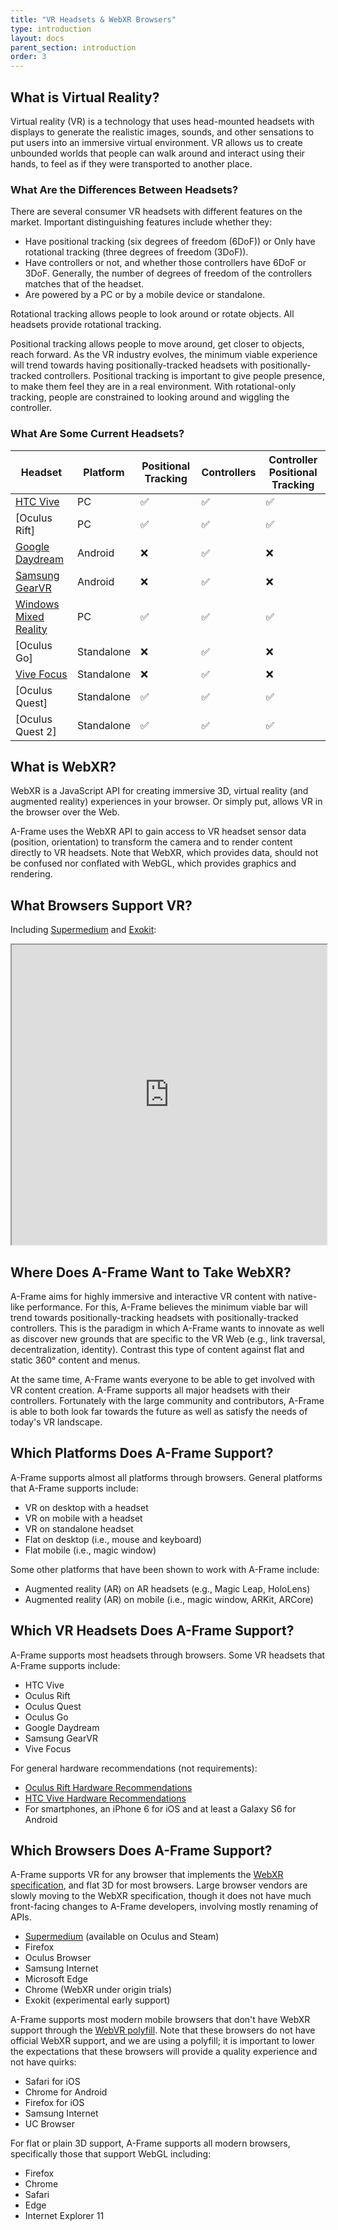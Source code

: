 ```yaml
---
title: "VR Headsets & WebXR Browsers"
type: introduction
layout: docs
parent_section: introduction
order: 3
---
```


[w3c]: https://immersive-web.github.io/webxr/

<!--toc-->

## What is Virtual Reality?

Virtual reality (VR) is a technology that uses head-mounted headsets with
displays to generate the realistic images, sounds, and other sensations to put
users into an immersive virtual environment. VR allows us to create unbounded
worlds that people can walk around and interact using their hands, to feel
as if they were transported to another place.

### What Are the Differences Between Headsets?

There are several consumer VR headsets with different features on the market.
Important distinguishing features include whether they:

- Have positional tracking (six degrees of freedom (6DoF)) or
  Only have rotational tracking (three degrees of freedom (3DoF)).
- Have controllers or not, and whether those controllers have 6DoF
  or 3DoF. Generally, the number of degrees of freedom of the controllers
  matches that of the headset.
- Are powered by a PC or by a mobile device or standalone.

Rotational tracking allows people to look around or rotate objects. All
headsets provide rotational tracking.

Positional tracking allows people to move around, get closer to objects, reach
forward. As the VR industry evolves, the minimum viable experience will trend
towards having positionally-tracked headsets with positionally-tracked
controllers. Positional tracking is important to give people presence, to make
them feel they are in a real environment. With rotational-only tracking, people
are constrained to looking around and wiggling the controller.

### What Are Some Current Headsets?

[HTC Vive]: https://www.vive.com/
[Oculus headsets]: https://www.oculus.com/
[Google Daydream]: https://vr.google.com/daydream/
[Samsung GearVR]: http://www.samsung.com/global/galaxy/gear-vr/
[Windows Mixed Reality]: https://developer.microsoft.com/en-us/windows/mixed-reality/
[Vive Focus]: https://enterprise.vive.com/us/vivefocus/

| Headset                 | Platform   | Positional Tracking | Controllers        | Controller Positional Tracking |
|-------------------------|------------|---------------------|--------------------|--------------------------------|
| [HTC Vive]              | PC         | :white_check_mark:  | :white_check_mark: | :white_check_mark:             |
| [Oculus Rift]           | PC         | :white_check_mark:  | :white_check_mark: | :white_check_mark:             |
| [Google Daydream]       | Android    | :x:                 | :white_check_mark: | :x:                            |
| [Samsung GearVR]        | Android    | :x:                 | :white_check_mark: | :x:                            |
| [Windows Mixed Reality] | PC         | :white_check_mark:  | :white_check_mark: | :white_check_mark:             |
| [Oculus Go]             | Standalone | :x:                 | :white_check_mark: | :x:                            |
| [Vive Focus]            | Standalone | :x:                 | :white_check_mark: | :x:                            |
| [Oculus Quest]            | Standalone | :white_check_mark:  | :white_check_mark: | :white_check_mark:             |
| [Oculus Quest 2]            | Standalone | :white_check_mark:  | :white_check_mark: | :white_check_mark:             |

## What is WebXR?

WebXR is a JavaScript API for creating immersive 3D, virtual reality (and augmented reality)
experiences in your browser. Or simply put, allows VR in the browser over the
Web.

A-Frame uses the WebXR API to gain access to VR headset sensor data (position,
orientation) to transform the camera and to render content directly to VR
headsets. Note that WebXR, which provides data, should not be confused nor
conflated with WebGL, which provides graphics and rendering.

## What Browsers Support VR?

Including [Supermedium](https://supermedium.com) and
[Exokit](https://github.com/exokitxr/exokit):

<iframe src="https://caniuse.com/#search=webxr" height="480px" width="100%"></iframe>

## Where Does A-Frame Want to Take WebXR?

A-Frame aims for highly immersive and interactive VR content with native-like
performance. For this, A-Frame believes the minimum viable bar will trend
towards positionally-tracking headsets with positionally-tracked controllers.
This is the paradigm in which A-Frame wants to innovate as well as discover new
grounds that are specific to the VR Web (e.g., link traversal,
decentralization, identity). Contrast this type of content against flat and
static 360&deg; content and menus.

At the same time, A-Frame wants everyone to be able to get involved with VR
content creation. A-Frame supports all major headsets with their controllers.
Fortunately with the large community and contributors, A-Frame is able to both
look far towards the future as well as satisfy the needs of today's VR
landscape.

## Which Platforms Does A-Frame Support?

A-Frame supports almost all platforms through browsers. General platforms that
A-Frame supports include:

- VR on desktop with a headset
- VR on mobile with a headset
- VR on standalone headset
- Flat on desktop (i.e., mouse and keyboard)
- Flat mobile (i.e., magic window)

Some other platforms that have been shown to work with A-Frame include:

- Augmented reality (AR) on AR headsets (e.g., Magic Leap, HoloLens)
- Augmented reality (AR) on mobile (i.e., magic window, ARKit, ARCore)

## Which VR Headsets Does A-Frame Support?

A-Frame supports most headsets through browsers. Some VR headsets that A-Frame
supports include:

- HTC Vive
- Oculus Rift
- Oculus Quest
- Oculus Go
- Google Daydream
- Samsung GearVR
- Vive Focus

For general hardware recommendations (not requirements):

- [Oculus Rift Hardware Recommendations](https://www.oculus.com/en-us/oculus-ready-pcs/)
- [HTC Vive Hardware Recommendations](https://www.vive.com/us/ready/)
- For smartphones, an iPhone 6 for iOS and at least a Galaxy S6 for Android

## Which Browsers Does A-Frame Support?

A-Frame supports VR for any browser that implements the [WebXR
specification][w3c], and flat 3D for most browsers. Large browser vendors are
slowly moving to the WebXR specification, though it does not have much
front-facing changes to A-Frame developers, involving mostly renaming of APIs.

- [Supermedium](https://www.supermedium.com) (available on Oculus and Steam)
- Firefox
- Oculus Browser
- Samsung Internet
- Microsoft Edge
- Chrome (WebXR under origin trials)
- Exokit (experimental early support)

[webvrpolyfill]: https://github.com/googlevr/webvr-polyfill

A-Frame supports most modern mobile browsers that don't have WebXR support
through the [WebVR polyfill][webvrpolyfill]. Note that these browsers do not
have official WebXR support, and we are using a polyfill; it is important to
lower the expectations that these browsers will provide a quality experience
and not have quirks:

- Safari for iOS
- Chrome for Android
- Firefox for iOS
- Samsung Internet
- UC Browser

For flat or plain 3D support, A-Frame supports all modern browsers,
specifically those that support WebGL including:

- Firefox
- Chrome
- Safari
- Edge
- Internet Explorer 11
